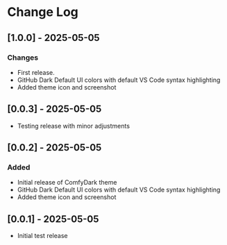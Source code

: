 # Change Log

## [1.0.0] - 2025-05-05

### Changes

- First release.
- GitHub Dark Default UI colors with default VS Code syntax highlighting
- Added theme icon and screenshot

## [0.0.3] - 2025-05-05

- Testing release with minor adjustments

## [0.0.2] - 2025-05-05

### Added

- Initial release of ComfyDark theme
- GitHub Dark Default UI colors with default VS Code syntax highlighting
- Added theme icon and screenshot

## [0.0.1] - 2025-05-05

- Initial test release
